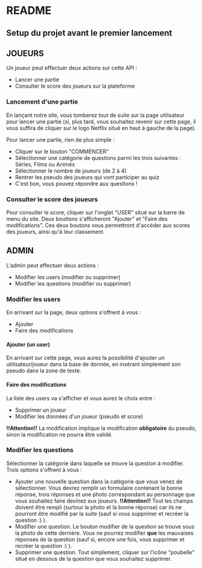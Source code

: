 # README
## Setup du projet avant le premier lancement


## JOUEURS
Un joueur peut effectuer deux actions sur cette API :
- Lancer une partie
- Consulter le score des joueurs sur la plateforme

### Lancement d'une partie
En lançant notre site, vous tomberez tout de suite sur la page utilisateur pour lancer une partie (si, plus tard, vous souhaitez revenir sur cette page, il vous suffira de cliquer sur le logo Netflix situé en haut à gauche de la page).

Pour lancer une partie, rien de plus simple : 
- Cliquer sur le bouton "COMMENCER" 
- Sélectionner une catégorie de questions parmi les trois suivantes : Séries, Films ou Animés 
- Sélectionner le nombre de joueurs (de 2 à 4) 
- Rentrer les pseudo des joueurs qui vont participer au quiz
- C'est bon, vous pouvez répondre aux questions !

### Consulter le score des joueurs
Pour consulter le score, cliquer sur l'onglet "USER" situé sur la barre de menu du site. Deux bouttons s'afficheront "Ajouter" et "Faire des modifications". Ces deux boutons vous permettront d'accéder aux scores des joueurs, ainsi qu'à leur classement.

## ADMIN
L'admin peut effectuer deux actions :
- Modifier les users (modifier ou supprimer)
- Modifier les questions (modifier ou supprimer)

### Modifier les users
En arrivant sur la page, deux options s'offrent à vous :
- Ajouter
- Faire des modifications

#### Ajouter (un user)
En arrivant sur cette page, vous aurez la possibilité d'ajouter un utilisateur/joueur dans la base de donnée, en insérant simplement son pseudo dans la zone de texte.

#### Faire des modifications
La liste des users va s'afficher et vous aurez le choix entre :
- Supprimer un joueur 
- Modifier les données d'un joueur (pseudo et score)

**!!Attention!!** La modification implique la modification **obligatoire** du pseudo, sinon la modification ne pourra être validé.

### Modifier les questions
Sélectionner la catégorie dans laquelle se trouve la question à modifier. Trois options s'offrent à vous :
- Ajouter une nouvelle question dans la catégorie que vous venez de sélectionner. Vous devrez remplir un formulaire contenant la bonne réponse, trois réponses et une photo correspondant au personnage que vous souhaitez faire devinez aux joueurs. **!!Attention!!** Tout les champs doivent être rempli (surtour la photo et la bonne réponse) car ils ne pourront être modifié par la suite (sauf si vous supprimer et recréer la question :) ).
- Modifier une question. Le bouton modifier de la question se trouve sous la photo de cette dernière. Vous ne pourrez modifier **que** les mauvaises réponses de la question (sauf si, encore une fois, vous supprimer et recréer la question :) ).
- Supprimer une question. Tout simplement, cliquer sur l'icône "poubelle" situé en dessous de la question que vous souhaitez supprimer. 
